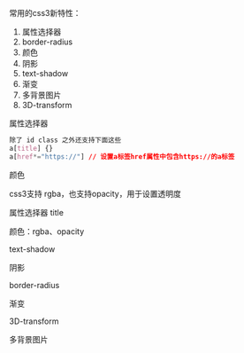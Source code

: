 常用的css3新特性：

1. 属性选择器
2. border-radius
3. 颜色
4. 阴影
5. text-shadow
6. 渐变
7. 多背景图片
8. 3D-transform



属性选择器

```css
除了 id class 之外还支持下面这些
a[title] {}
a[href*="https://"] // 设置a标签href属性中包含https://的a标签
```



颜色

css3支持 rgba，也支持opacity，用于设置透明度































属性选择器 title

颜色：rgba、opacity

text-shadow

阴影

border-radius

渐变

3D-transform

多背景图片